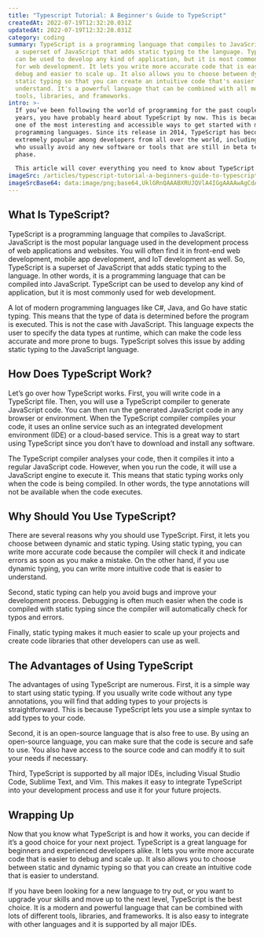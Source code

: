```yaml
---
title: "Typescript Tutorial: A Beginner's Guide to TypeScript"
createdAt: 2022-07-19T12:32:20.031Z
updatedAt: 2022-07-19T12:32:20.031Z
category: coding
summary: TypeScript is a programming language that compiles to JavaScript. It is
  a superset of JavaScript that adds static typing to the language. TypeScript
  can be used to develop any kind of application, but it is most commonly used
  for web development. It lets you write more accurate code that is easier to
  debug and easier to scale up. It also allows you to choose between dynamic and
  static typing so that you can create an intuitive code that's easier to
  understand. It's a powerful language that can be combined with all modern
  tools, libraries, and frameworks.
intro: >-
  If you’ve been following the world of programming for the past couple of
  years, you have probably heard about TypeScript by now. This is because it’s
  one of the most interesting and accessible ways to get started with modern
  programming languages. Since its release in 2014, TypeScript has become
  extremely popular among developers from all over the world, including those
  who usually avoid any new software or tools that are still in beta testing
  phase. 

  This article will cover everything you need to know about TypeScript and why exactly this language has caught the attention of so many programmers. It also includes a list of tutorials on how to get started with TypeScript as fast as possible so that you can use it effectively in your future projects as well.
imageSrc: /articles/typescript-tutorial-a-beginners-guide-to-typescript.png
imageSrcBase64: data:image/png;base64,UklGRnQAAABXRUJQVlA4IGgAAAAwAgCdASoKAAoAAUAmJbACdAEQzY6NvBW0AAD9wCr2yiinm9Ti0ktcucfdPvCpfHqD329oRV93Fqh+m/6anQtd3uvtuFWXydRl2Ojq6K4tOEbVsLV/+yd8KfLt77CvyKP//2Q6KgAAAA==
---
```


## What Is TypeScript?

TypeScript is a programming language that compiles to JavaScript. JavaScript is the most popular language used in the development process of web applications and websites. You will often find it in front-end web development, mobile app development, and IoT development as well. So, TypeScript is a superset of JavaScript that adds static typing to the language. In other words, it is a programming language that can be compiled into JavaScript. TypeScript can be used to develop any kind of application, but it is most commonly used for web development.

A lot of modern programming languages like C#, Java, and Go have static typing. This means that the type of data is determined before the program is executed. This is not the case with JavaScript. This language expects the user to specify the data types at runtime, which can make the code less accurate and more prone to bugs. TypeScript solves this issue by adding static typing to the JavaScript language.

## How Does TypeScript Work?

Let’s go over how TypeScript works. First, you will write code in a TypeScript file. Then, you will use a TypeScript compiler to generate JavaScript code. You can then run the generated JavaScript code in any browser or environment. When the TypeScript compiler compiles your code, it uses an online service such as an integrated development environment (IDE) or a cloud-based service. This is a great way to start using TypeScript since you don’t have to download and install any software.

The TypeScript compiler analyses your code, then it compiles it into a regular JavaScript code. However, when you run the code, it will use a JavaScript engine to execute it. This means that static typing works only when the code is being compiled. In other words, the type annotations will not be available when the code executes.

## Why Should You Use TypeScript?

There are several reasons why you should use TypeScript. First, it lets you choose between dynamic and static typing. Using static typing, you can write more accurate code because the compiler will check it and indicate errors as soon as you make a mistake. On the other hand, if you use dynamic typing, you can write more intuitive code that is easier to understand.

Second, static typing can help you avoid bugs and improve your development process. Debugging is often much easier when the code is compiled with static typing since the compiler will automatically check for typos and errors.

Finally, static typing makes it much easier to scale up your projects and create code libraries that other developers can use as well.

## The Advantages of Using TypeScript

The advantages of using TypeScript are numerous. First, it is a simple way to start using static typing. If you usually write code without any type annotations, you will find that adding types to your projects is straightforward. This is because TypeScript lets you use a simple syntax to add types to your code.

Second, it is an open-source language that is also free to use. By using an open-source language, you can make sure that the code is secure and safe to use. You also have access to the source code and can modify it to suit your needs if necessary.

Third, TypeScript is supported by all major IDEs, including Visual Studio Code, Sublime Text, and Vim. This makes it easy to integrate TypeScript into your development process and use it for your future projects.

## Wrapping Up

Now that you know what TypeScript is and how it works, you can decide if it’s a good choice for your next project. TypeScript is a great language for beginners and experienced developers alike. It lets you write more accurate code that is easier to debug and scale up. It also allows you to choose between static and dynamic typing so that you can create an intuitive code that is easier to understand.

If you have been looking for a new language to try out, or you want to upgrade your skills and move up to the next level, TypeScript is the best choice. It is a modern and powerful language that can be combined with lots of different tools, libraries, and frameworks. It is also easy to integrate with other languages and it is supported by all major IDEs.
